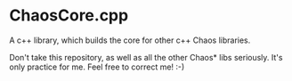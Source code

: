 # ChaosCore.cpp
A c++ library, which builds the core for other c++ Chaos libraries.

Don't take this repository, as well as all the other Chaos* libs seriously. It's only practice for me. Feel free to correct me! :-)
